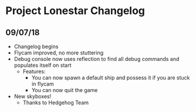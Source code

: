# Project Lonestar Changelog

## 09/07/18

* Changelog begins
* Flycam improved, no more stuttering
* Debug console now uses reflection to find all debug commands and populates itself on start
	* Features:
		* You can now spawn a default ship and possess it if you are stuck in flycam
		* You can now quit the game
* New skyboxes!
	* Thanks to Hedgehog Team

